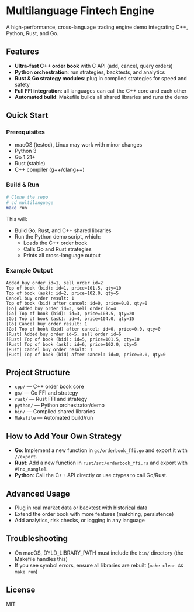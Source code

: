 # Multilanguage Fintech Engine

A high-performance, cross-language trading engine demo integrating C++, Python, Rust, and Go.

## Features
- **Ultra-fast C++ order book** with C API (add, cancel, query orders)
- **Python orchestration**: run strategies, backtests, and analytics
- **Rust & Go strategy modules**: plug in compiled strategies for speed and safety
- **Full FFI integration**: all languages can call the C++ core and each other
- **Automated build**: Makefile builds all shared libraries and runs the demo

## Quick Start

### Prerequisites
- macOS (tested), Linux may work with minor changes
- Python 3
- Go 1.21+
- Rust (stable)
- C++ compiler (g++/clang++)

### Build & Run
```sh
# Clone the repo
# cd multilanguage
make run
```
This will:
- Build Go, Rust, and C++ shared libraries
- Run the Python demo script, which:
  - Loads the C++ order book
  - Calls Go and Rust strategies
  - Prints all cross-language output

### Example Output
```
Added buy order id=1, sell order id=2
Top of book (bid): id=1, price=101.5, qty=10
Top of book (ask): id=2, price=102.0, qty=5
Cancel buy order result: 1
Top of book (bid) after cancel: id=0, price=0.0, qty=0
[Go] Added buy order id=3, sell order id=4
[Go] Top of book (bid): id=3, price=103.5, qty=20
[Go] Top of book (ask): id=4, price=104.0, qty=15
[Go] Cancel buy order result: 1
[Go] Top of book (bid) after cancel: id=0, price=0.0, qty=0
[Rust] Added buy order id=5, sell order id=6
[Rust] Top of book (bid): id=5, price=101.5, qty=10
[Rust] Top of book (ask): id=6, price=102.0, qty=5
[Rust] Cancel buy order result: 1
[Rust] Top of book (bid) after cancel: id=0, price=0.0, qty=0
```

## Project Structure
- `cpp/` — C++ order book core
- `go/` — Go FFI and strategy
- `rust/` — Rust FFI and strategy
- `python/` — Python orchestrator/demo
- `bin/` — Compiled shared libraries
- `Makefile` — Automated build/run

## How to Add Your Own Strategy
- **Go**: Implement a new function in `go/orderbook_ffi.go` and export it with `//export`.
- **Rust**: Add a new function in `rust/src/orderbook_ffi.rs` and export with `#[no_mangle]`.
- **Python**: Call the C++ API directly or use ctypes to call Go/Rust.

## Advanced Usage
- Plug in real market data or backtest with historical data
- Extend the order book with more features (matching, persistence)
- Add analytics, risk checks, or logging in any language

## Troubleshooting
- On macOS, DYLD_LIBRARY_PATH must include the `bin/` directory (the Makefile handles this)
- If you see symbol errors, ensure all libraries are rebuilt (`make clean && make run`)

## License
MIT
